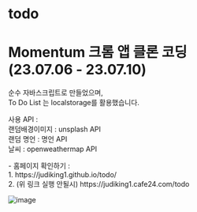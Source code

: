 # todo

<h1>
  Momentum 크롬 앱 클론 코딩
  <br>
  (23.07.06 - 23.07.10)
</h1>

<p>
  순수 자바스크립트로 만들었으며,
  <br>
  To Do List 는 localstorage를 활용했습니다.
  <p>
    사용 API :<br>
    랜덤배경이미지 : unsplash API<br>
    랜덤 명언 : 명언 API<br>
    날씨 : openweathermap API 
  </p>
</p>
<p>
  - 홈페이지 확인하기 :
  <br>
  1. https://judiking1.github.io/todo/
  <br>
  2. (위 링크 실행 안될시) https://judiking1.cafe24.com/todo
</p>

![image](https://github.com/judiking1/todo/assets/110409369/da22a1c5-e4a1-492d-b43f-7954a14580f7)
